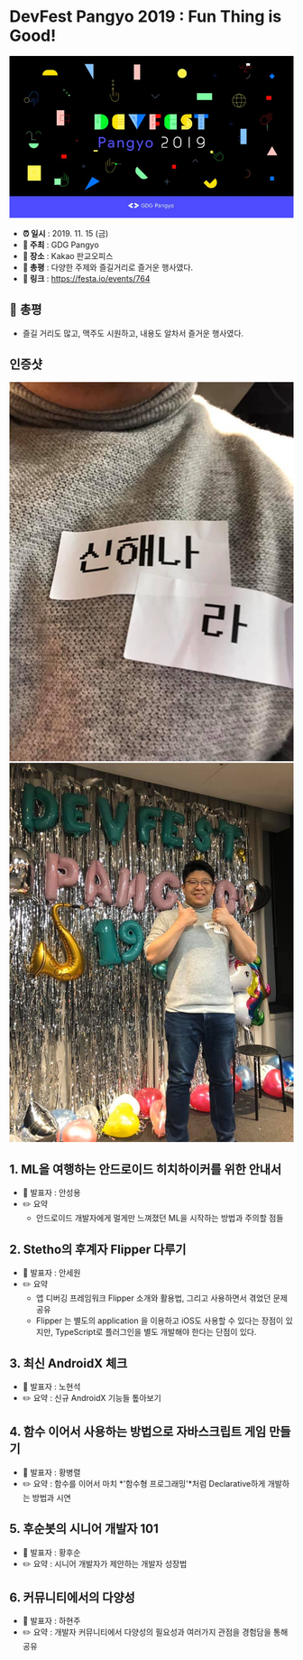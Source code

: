 
# DevFest Pangyo 2019 : Fun Thing is Good!

![DevFest Pangyo 2019](devfp.png)

- **⏰ 일시** : 2019. 11. 15 (금)
- **💁 주최** : GDG Pangyo
- **📝 장소** : Kakao 판교오피스
- **📝 총평** : 다양한 주제와 즐길거리로 즐거운 행사였다.
- **🔗 링크** : https://festa.io/events/764

## 👏 총평

- 즐길 거리도 많고, 맥주도 시원하고, 내용도 알차서 즐거운 행사였다.

## 인증샷

![인증샷](self1.jpg)
![인증샷](self2.jpg)

## 1. ML을 여행하는 안드로이드 히치하이커를 위한 안내서

- 🎤 발표자 : 안성용
- ✏️ 요약 
  - 안드로이드 개발자에게 멀게만 느껴졌던 ML을 시작하는 방법과 주의할 점들


## 2. Stetho의 후계자 Flipper 다루기

- 🎤 발표자 : 안세원
- ✏️ 요약 
  - 앱 디버깅 프레임워크 Flipper 소개와 활용법, 그리고 사용하면서 겪었던 문제 공유
  - Flipper 는 별도의 application 을 이용하고 iOS도 사용할 수 있다는 장점이 있지만, TypeScript로 플러그인을 별도 개발해야 한다는 단점이 있다.

## 3. 최신 AndroidX 체크

- 🎤 발표자 : 노현석
- ✏️ 요약 : 신규 AndroidX 기능들 톺아보기

## 4. 함수 이어서 사용하는 방법으로 자바스크립트 게임 만들기

- 🎤 발표자 : 황병렬
- ✏️ 요약 : 함수를 이어서 마치 *'함수형 프로그래밍'*처럼 Declarative하게 개발하는 방법과 시연

## 5. 후순봇의 시니어 개발자 101

- 🎤 발표자 : 황후순
- ✏️ 요약 : 시니어 개발자가 제안하는 개발자 성장법

## 6. 커뮤니티에서의 다양성

- 🎤 발표자 : 하현주
- ✏️ 요약 : 개발자 커뮤니티에서 다양성의 필요성과 여러가지 관점을 경험담을 통해 공유
